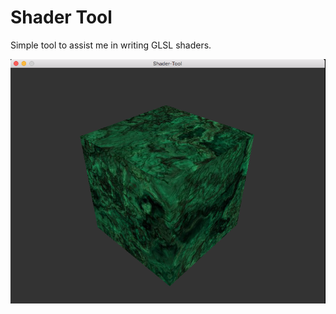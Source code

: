Shader Tool
===========

Simple tool to assist me in writing GLSL shaders.

![Alt text](https://github.com/hurricanerix/shader-tool/raw/master/screenshot.png "Screenshot")
